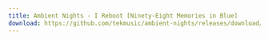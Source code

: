 ```yaml
---
title: Ambient Nights - I Reboot [Ninety-Eight Memories in Blue]
download: https://github.com/tekmusic/ambient-nights/releases/download/3/Ambient.Nights.-.I.Reboot.Ninety-Eight.Memories.in.Blue.mp3
---
```


